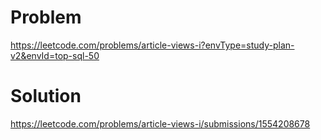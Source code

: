 # Problem
https://leetcode.com/problems/article-views-i?envType=study-plan-v2&envId=top-sql-50

# Solution
https://leetcode.com/problems/article-views-i/submissions/1554208678
